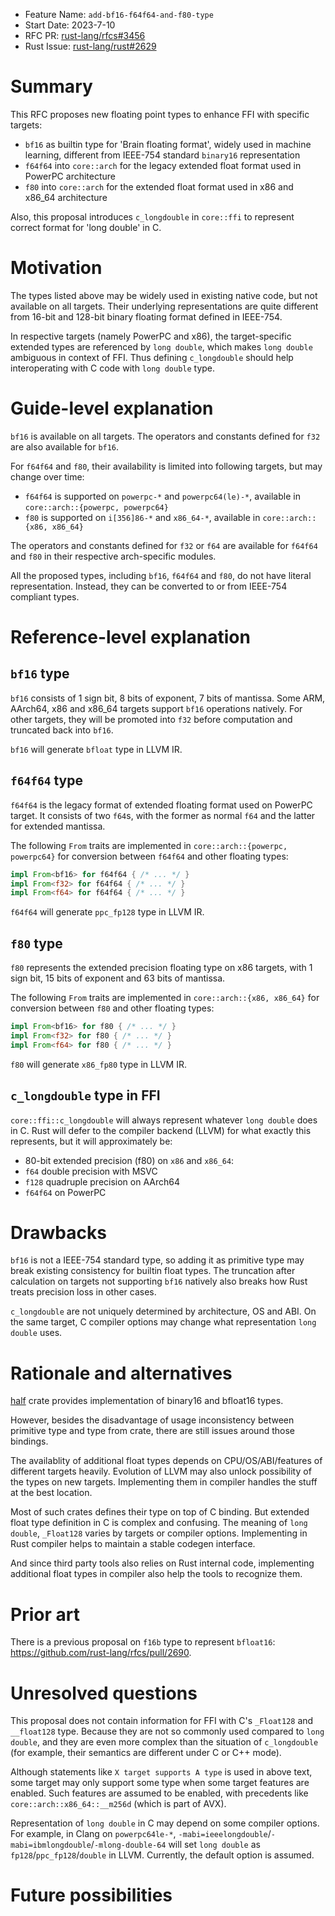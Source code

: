 - Feature Name: `add-bf16-f64f64-and-f80-type`
- Start Date: 2023-7-10
- RFC PR: [rust-lang/rfcs#3456](https://github.com/rust-lang/rfcs/pull/3456)
- Rust Issue: [rust-lang/rust#2629](https://github.com/rust-lang/rfcs/issues/2629)

# Summary
[summary]: #summary

This RFC proposes new floating point types to enhance FFI with specific targets:

- `bf16` as builtin type for 'Brain floating format', widely used in machine learning, different from IEEE-754 standard `binary16` representation
- `f64f64` into `core::arch` for the legacy extended float format used in PowerPC architecture
- `f80` into `core::arch` for the extended float format used in x86 and x86_64 architecture

Also, this proposal introduces `c_longdouble` in `core::ffi` to represent correct format for 'long double' in C.

# Motivation
[motivation]: #motivation

The types listed above may be widely used in existing native code, but not available on all targets. Their underlying representations are quite different from 16-bit and 128-bit binary floating format defined in IEEE-754.

In respective targets (namely PowerPC and x86), the target-specific extended types are referenced by `long double`, which makes `long double` ambiguous in context of FFI. Thus defining `c_longdouble` should help interoperating with C code with `long double` type.

# Guide-level explanation
[guide-level-explanation]: #guide-level-explanation

`bf16` is available on all targets. The operators and constants defined for `f32` are also available for `bf16`.

For `f64f64` and `f80`, their availability is limited into following targets, but may change over time:

- `f64f64` is supported on `powerpc-*` and `powerpc64(le)-*`, available in `core::arch::{powerpc, powerpc64}`
- `f80` is supported on `i[356]86-*` and `x86_64-*`, available in `core::arch::{x86, x86_64}`

The operators and constants defined for `f32` or `f64` are available for `f64f64` and `f80` in their respective arch-specific modules.

All the proposed types, including `bf16`, `f64f64` and `f80`, do not have literal representation. Instead, they can be converted to or from IEEE-754 compliant types.

# Reference-level explanation
[reference-level-explanation]: #reference-level-explanation

## `bf16` type

`bf16` consists of 1 sign bit, 8 bits of exponent, 7 bits of mantissa. Some ARM, AArch64, x86 and x86_64 targets support `bf16` operations natively. For other targets, they will be promoted into `f32` before computation and truncated back into `bf16`.

`bf16` will generate `bfloat` type in LLVM IR.

## `f64f64` type

`f64f64` is the legacy format of extended floating format used on PowerPC target. It consists of two `f64`s, with the former as normal `f64` and the latter for extended mantissa.

The following `From` traits are implemented in `core::arch::{powerpc, powerpc64}` for conversion between `f64f64` and other floating types:

```rust
impl From<bf16> for f64f64 { /* ... */ }
impl From<f32> for f64f64 { /* ... */ }
impl From<f64> for f64f64 { /* ... */ }
```

`f64f64` will generate `ppc_fp128` type in LLVM IR.

## `f80` type

`f80` represents the extended precision floating type on x86 targets, with 1 sign bit, 15 bits of exponent and 63 bits of mantissa.

The following `From` traits are implemented in `core::arch::{x86, x86_64}` for conversion between `f80` and other floating types:

```rust
impl From<bf16> for f80 { /* ... */ }
impl From<f32> for f80 { /* ... */ }
impl From<f64> for f80 { /* ... */ }
```

`f80` will generate `x86_fp80` type in LLVM IR.

## `c_longdouble` type in FFI

`core::ffi::c_longdouble` will always represent whatever `long double` does in C. Rust will defer to the compiler backend (LLVM) for what exactly this represents, but it will approximately be:

- 80-bit extended precision (f80) on `x86` and `x86_64`:
- `f64` double precision with MSVC
- `f128` quadruple precision on AArch64
- `f64f64` on PowerPC

# Drawbacks
[drawbacks]: #drawbacks

`bf16` is not a IEEE-754 standard type, so adding it as primitive type may break existing consistency for builtin float types. The truncation after calculation on targets not supporting `bf16` natively also breaks how Rust treats precision loss in other cases.

`c_longdouble` are not uniquely determined by architecture, OS and ABI. On the same target, C compiler options may change what representation `long double` uses.

# Rationale and alternatives
[rationale-and-alternatives]: #rationale-and-alternatives

[half](https://github.com/starkat99/half-rs) crate provides implementation of binary16 and bfloat16 types.

However, besides the disadvantage of usage inconsistency between primitive type and type from crate, there are still issues around those bindings.

The availablity of additional float types depends on CPU/OS/ABI/features of different targets heavily. Evolution of LLVM may also unlock possibility of the types on new targets. Implementing them in compiler handles the stuff at the best location.

Most of such crates defines their type on top of C binding. But extended float type definition in C is complex and confusing. The meaning of `long double`, `_Float128` varies by targets or compiler options. Implementing in Rust compiler helps to maintain a stable codegen interface.

And since third party tools also relies on Rust internal code, implementing additional float types in compiler also help the tools to recognize them.

# Prior art
[prior-art]: #prior-art

There is a previous proposal on `f16b` type to represent `bfloat16`: https://github.com/rust-lang/rfcs/pull/2690.

# Unresolved questions
[unresolved-questions]: #unresolved-questions

This proposal does not contain information for FFI with C's `_Float128` and `__float128` type. Because they are not so commonly used compared to `long double`, and they are even more complex than the situation of `c_longdouble` (for example, their semantics are different under C or C++ mode).

Although statements like `X target supports A type` is used in above text, some target may only support some type when some target features are enabled. Such features are assumed to be enabled, with precedents like `core::arch::x86_64::__m256d` (which is part of AVX).

Representation of `long double` in C may depend on some compiler options. For example, in Clang on `powerpc64le-*`, `-mabi=ieeelongdouble`/`-mabi=ibmlongdouble`/`-mlong-double-64` will set `long double` as `fp128`/`ppc_fp128`/`double` in LLVM. Currently, the default option is assumed.

# Future possibilities
[future-possibilities]: #future-possibilities

[LLVM reference for floating types]: https://llvm.org/docs/LangRef.html#floating-point-types
